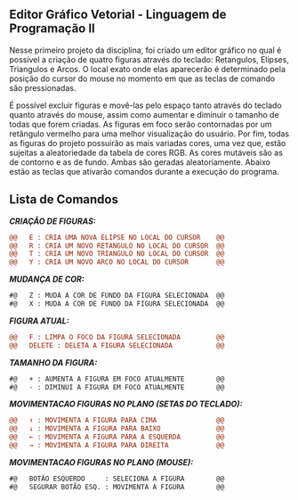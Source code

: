 ## Editor Gráfico Vetorial - Linguagem de Programação II ##
Nesse primeiro projeto da disciplina, foi criado um editor gráfico no qual é possível a criação
de quatro figuras através do teclado: Retangulos, Elipses, Triangulos e Arcos. O local exato onde
elas aparecerão é determinado pela posição do cursor do mouse no momento em que as teclas de comando
são pressionadas. 

É possível excluir figuras e movê-las pelo espaço tanto através do teclado quanto através do mouse, 
assim como aumentar e diminuir o tamanho de todas que forem criadas. As figuras em foco serão 
contornadas por um retângulo vermelho para uma melhor visualização do usuário. Por fim, todas as 
figuras do projeto possuirão as mais variadas cores, uma vez que, estão sujeitas a aleatoriedade da
tabela de cores RGB. As cores mutáveis são as de contorno e as de fundo. Ambas são geradas aleatoriamente.
Abaixo estão as teclas que ativarão comandos durante a execução do programa.

## Lista de Comandos

***CRIAÇÃO DE FIGURAS:***
```diff
@@   E : CRIA UMA NOVA ELIPSE NO LOCAL DO CURSOR    @@
@@   R : CRIA UM NOVO RETANGULO NO LOCAL DO CURSOR  @@
@@   T : CRIA UM NOVO TRIANGULO NO LOCAL DO CURSOR  @@
@@   Y : CRIA UM NOVO ARCO NO LOCAL DO CURSOR       @@
```

***MUDANÇA DE COR:***
```diff
#@   Z : MUDA A COR DE FUNDO DA FIGURA SELECIONADA  @@
#@   X : MUDA A COR DE FUNDO DA FIGURA SELECIONADA  @@
```

***FIGURA ATUAL:***
```diff
@@   F : LIMPA O FOCO DA FIGURA SELECIONADA         @@
@@   DELETE : DELETA A FIGURA SELECIONADA           @@
```

***TAMANHO DA FIGURA:***
```diff
#@   + : AUMENTA A FIGURA EM FOCO ATUALMENTE        @@
#@   - : DIMINUI A FIGURA EM FOCO ATUALMENTE        @@
```
***MOVIMENTACAO FIGURAS NO PLANO (SETAS DO TECLADO):***
```diff
@@   ↑ : MOVIMENTA A FIGURA PARA CIMA               @@
@@   ↓ : MOVIMENTA A FIGURA PARA BAIXO              @@
@@   ← : MOVIMENTA A FIGURA PARA A ESQUERDA         @@
@@   → : MOVIMENTA A FIGURA PARA DIREITA            @@

```
***MOVIMENTACAO FIGURAS NO PLANO (MOUSE):***
```diff
#@   BOTÃO ESQUERDO     : SELECIONA A FIGURA        @@
#@   SEGURAR BOTÃO ESQ. : MOVIMENTA A FIGURA        @@

```

